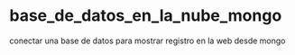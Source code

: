 # base_de_datos_en_la_nube_mongo
conectar una base de datos para mostrar registro en la web desde mongo
